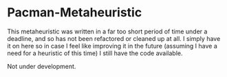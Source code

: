 Pacman-Metaheuristic
====================
This metaheuristic was written in a far too short period 
of time under a deadline, and so has not been refactored
or cleaned up at all. I simply have it on here so in case
I feel like improving it in the future (assuming I have a 
need for a heuristic of this time) I still have the code
available.

Not under development. 
